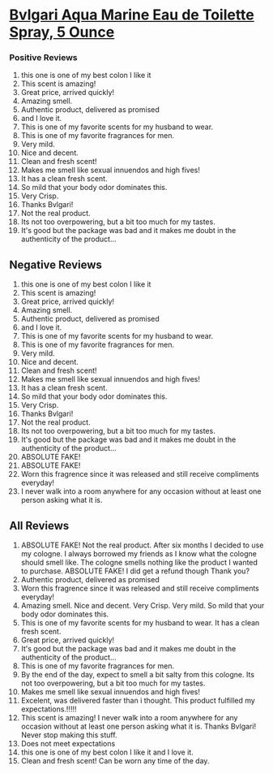 # [Bvlgari Aqua Marine Eau de Toilette Spray, 5 Ounce](https://products.checkmycream.com/products/Bvlgari-Aqua-Marine-Eau-de-Toilette-Spray-5-Ounce.html)

### Positive Reviews

<ol>
      <li>this one is one of my best colon I like it</li>
      <li>This scent is amazing!</li>
      <li>Great  price, arrived quickly!</li>
      <li>Amazing smell.</li>
      <li>Authentic product, delivered as promised</li>
      <li>and I love it.</li>
      <li>This is one of my favorite scents for my husband to wear.  </li>
      <li>This is one of my favorite fragrances for men.</li>
      <li>Very mild.</li>
      <li>Nice and decent.</li>
      <li>Clean and fresh scent!</li>
      <li>Makes me smell like sexual innuendos and high fives!</li>
      <li>It has a clean fresh scent.</li>
      <li>So mild that your body odor dominates this.</li>
      <li>Very Crisp.</li>
      <li>Thanks Bvlgari!</li>
      <li>Not the real product.</li>
      <li>Its not too overpowering, but a bit too much for my tastes.</li>
      <li>It&#x27;s good but the package was bad and it makes me doubt in the authenticity of the product...</li>
</ol>


<h2>Negative Reviews</h2>
<ol>
<li> this one is one of my best colon I like it</li>
<li> This scent is amazing!</li>
<li> Great  price, arrived quickly!</li>
<li> Amazing smell.</li>
<li> Authentic product, delivered as promised</li>
<li> and I love it.</li>
<li> This is one of my favorite scents for my husband to wear.  </li>
<li> This is one of my favorite fragrances for men.</li>
<li> Very mild.</li>
<li> Nice and decent.</li>
<li> Clean and fresh scent!</li>
<li> Makes me smell like sexual innuendos and high fives!</li>
<li> It has a clean fresh scent.</li>
<li> So mild that your body odor dominates this.</li>
<li> Very Crisp.</li>
<li> Thanks Bvlgari!</li>
<li> Not the real product.</li>
<li> Its not too overpowering, but a bit too much for my tastes.</li>
<li> It&#x27;s good but the package was bad and it makes me doubt in the authenticity of the product...</li>
<li> ABSOLUTE FAKE!</li>
<li> ABSOLUTE FAKE!</li>
<li> Worn this fragrence since it was released and still receive compliments everyday!</li>
<li> I never walk into a room anywhere for any occasion without at least one person asking what it is.</li>
</ol>

<h2>All Reviews</h2>

<ol>
    <li> ABSOLUTE FAKE! Not the real product. After six months I decided to use my cologne. I always borrowed my friends as I know what the cologne should smell like. The cologne smells nothing like the product I wanted to purchase.  ABSOLUTE FAKE! I did get a refund though Thank you?</li>
    <li> Authentic product, delivered as promised</li>
    <li> Worn this fragrence since it was released and still receive compliments everyday!</li>
    <li> Amazing smell. Nice and decent. Very Crisp. Very mild. So mild that your body odor dominates this.</li>
    <li> This is one of my favorite scents for my husband to wear.  It has a clean fresh scent.</li>
    <li> Great  price, arrived quickly!</li>
    <li> It&#x27;s good but the package was bad and it makes me doubt in the authenticity of the product...</li>
    <li> This is one of my favorite fragrances for men.</li>
    <li> By the end of the day, expect to smell a bit salty from this cologne. Its not too overpowering, but a bit too much for my tastes.</li>
    <li> Makes me smell like sexual innuendos and high fives!</li>
    <li> Excelent, was delivered faster than i thought. This product fulfilled my expectations.!!!!!</li>
    <li> This scent is amazing! I never walk into a room anywhere for any occasion without at least one person asking what it is. Thanks Bvlgari! Never stop making this stuff.</li>
    <li> Does not meet expectations</li>
    <li> this one is one of my best colon I like it and I love it.</li>
    <li> Clean and fresh scent! Can be worn any time of the day.</li>
</ol>




